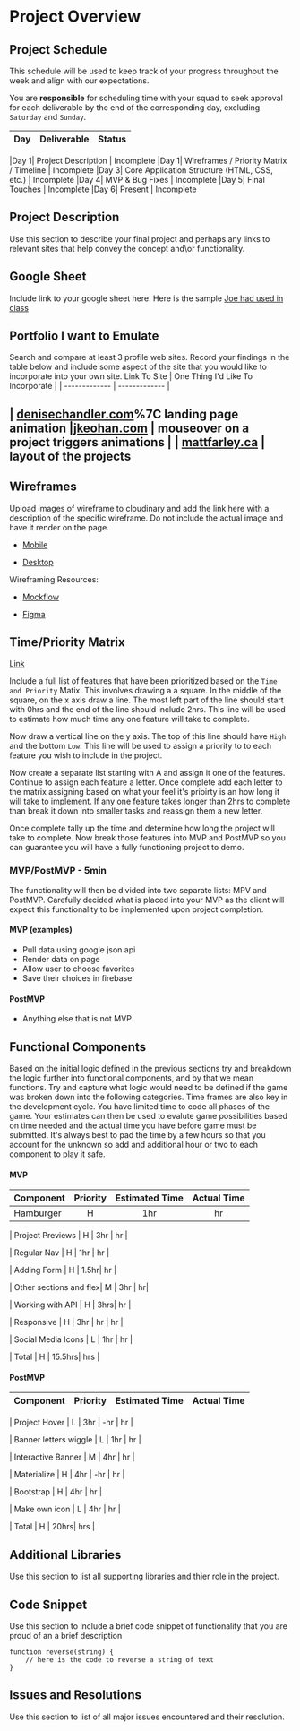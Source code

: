 # Project Overview

## Project Schedule

This schedule will be used to keep track of your progress throughout the week and align with our expectations. 

You are **responsible** for scheduling time with your squad to seek approval for each deliverable by the end of the corresponding day, excluding `Saturday` and `Sunday`.

|  Day | Deliverable | Status
|---|---| ---|

|Day 1| Project Description | Incomplete
|Day 1| Wireframes / Priority Matrix / Timeline | Incomplete
|Day 3| Core Application Structure (HTML, CSS, etc.) | Incomplete
|Day 4| MVP & Bug Fixes | Incomplete
|Day 5| Final Touches | Incomplete
|Day 6| Present | Incomplete

## Project Description

Use this section to describe your final project and perhaps any links to relevant sites that help convey the concept and\or functionality.


## Google Sheet

Include link to your google sheet here.  Here is the sample [Joe had used in class](https://docs.google.com/spreadsheets/d/15PmioBi2dQEkewpqI7MDkDpvcVF0Trw8vmarAQbwoHk/edit#gid=0) 


## Portfolio I want to Emulate

Search and compare at least 3 profile web sites.  Record your findings in the table below and include some aspect of the site that you would like to incorporate into your own site.
Link To Site  | One Thing I'd Like To Incorporate | 
| ------------- | ------------- |

| [denisechandler.com](http://www.denisechandler.com/)%7C landing page animation
|[jkeohan.com](http://jkeohan.com/) | mouseover on a project triggers animations |
| [mattfarley.ca](http://mattfarley.ca/) |  layout of the projects
---

## Wireframes

Upload images of wireframe to cloudinary and add the link here with a description of the specific wireframe. Do not include the actual image and have it render on the page. 

- [Mobile](https://i.imgur.com/P3iBEZf.jpg)

- [Desktop](https://i.imgur.com/xpOWo0E.jpg)

Wireframing Resources:

- [Mockflow](https://mockflow.com/app/#Wireframe)

- [Figma](https://www.figma.com/)

## Time/Priority Matrix 

[Link](https://res.cloudinary.com/jkeohan/image/upload/a_270/v1591621734/project1_matrix_ocy5gc_h1kg0m.jpg)

Include a full list of features that have been prioritized based on the `Time and Priority` Matix.  This involves drawing a a square.  In the middle of the square, on the x axis draw a line.  The most left part of the line should start with 0hrs and the end of the line should include 2hrs.  This line will be used to estimate how much time any one feature will take to complete. 

Now draw a vertical line on the y axis.  The top of this line should have `High` and the bottom `Low`.  This line will be used to assign a priority to to each feature you wish to include in the project. 

Now create a separate list starting with A and assign it one of the features.  Continue to assign each feature a letter.  Once complete add each letter to the matrix assigning based on what your feel it's prioirty is an how long it will take to implement. If any one feature takes longer than 2hrs to complete than break it down into smaller tasks and reassign them a new letter. 

Once complete tally up the time and determine how long the project will take to complete. Now break those features into MVP and PostMVP so you can guarantee you will have a fully functioning project to demo. 


### MVP/PostMVP - 5min

The functionality will then be divided into two separate lists: MPV and PostMVP.  Carefully decided what is placed into your MVP as the client will expect this functionality to be implemented upon project completion.  


#### MVP (examples)

- Pull data using google json api
- Render data on page 
- Allow user to choose favorites 
- Save their choices in firebase


#### PostMVP 

- Anything else that is not MVP


## Functional Components

Based on the initial logic defined in the previous sections try and breakdown the logic further into functional components, and by that we mean functions.  Try and capture what logic would need to be defined if the game was broken down into the following categories.
Time frames are also key in the development cycle.  You have limited time to code all phases of the game.  Your estimates can then be used to evalute game possibilities based on time needed and the actual time you have before game must be submitted. It's always best to pad the time by a few hours so that you account for the unknown so add and additional hour or two to each component to play it safe.


#### MVP

| Component | Priority | Estimated Time | Actual Time |
| --- | :---: |  :---: | :---: | 
| Hamburger | H | 1hr | hr |

| Project Previews | H | 3hr | hr |

| Regular Nav | H | 1hr | hr |  

| Adding Form | H | 1.5hr|  hr | 

| Other sections and flex| M | 3hr | hr|

| Working with API | H | 3hrs|  hr | 

| Responsive | H | 3hr | hr | hr |

| Social Media Icons | L | 1hr |  hr |

| Total | H | 15.5hrs| hrs |


#### PostMVP

| Component | Priority | Estimated Time | Actual Time |
| --- | :---: |  :---: | :---: | 

| Project Hover | L | 3hr | -hr | hr |

| Banner letters wiggle | L | 1hr | hr |

| Interactive Banner | M | 4hr | hr |

| Materialize | H | 4hr | -hr | hr |

| Bootstrap | H | 4hr | hr |

| Make own icon | L | 4hr | hr |

| Total | H | 20hrs| hrs |


## Additional Libraries

 Use this section to list all supporting libraries and thier role in the project. 


## Code Snippet

Use this section to include a brief code snippet of functionality that you are proud of an a brief description  
```
function reverse(string) {
	// here is the code to reverse a string of text
}
```
## Issues and Resolutions

 Use this section to list of all major issues encountered and their resolution.
